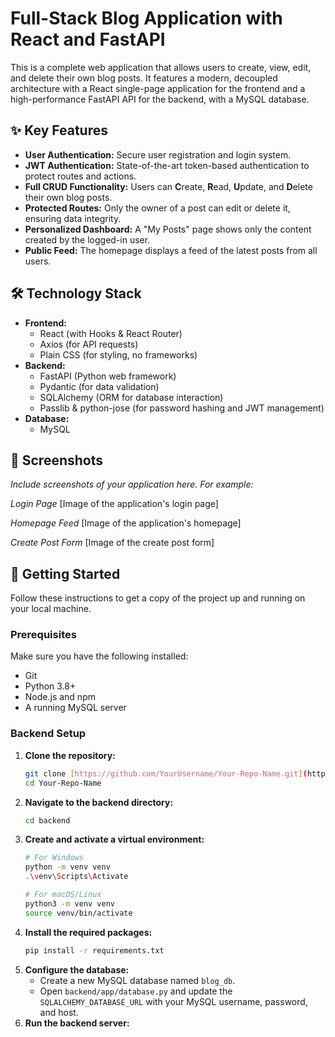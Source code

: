 # Full-Stack Blog Application with React and FastAPI

This is a complete web application that allows users to create, view, edit, and delete their own blog posts. It features a modern, decoupled architecture with a React single-page application for the frontend and a high-performance FastAPI API for the backend, with a MySQL database.

## ✨ Key Features

-   **User Authentication:** Secure user registration and login system.
-   **JWT Authentication:** State-of-the-art token-based authentication to protect routes and actions.
-   **Full CRUD Functionality:** Users can **C**reate, **R**ead, **U**pdate, and **D**elete their own blog posts.
-   **Protected Routes:** Only the owner of a post can edit or delete it, ensuring data integrity.
-   **Personalized Dashboard:** A "My Posts" page shows only the content created by the logged-in user.
-   **Public Feed:** The homepage displays a feed of the latest posts from all users.

## 🛠️ Technology Stack

-   **Frontend:**
    -   React (with Hooks & React Router)
    -   Axios (for API requests)
    -   Plain CSS (for styling, no frameworks)
-   **Backend:**
    -   FastAPI (Python web framework)
    -   Pydantic (for data validation)
    -   SQLAlchemy (ORM for database interaction)
    -   Passlib & python-jose (for password hashing and JWT management)
-   **Database:**
    -   MySQL

## 📸 Screenshots

*Include screenshots of your application here. For example:*

*Login Page*
[Image of the application's login page]

*Homepage Feed*
[Image of the application's homepage]

*Create Post Form*
[Image of the create post form]

## 🚀 Getting Started

Follow these instructions to get a copy of the project up and running on your local machine.

### Prerequisites

Make sure you have the following installed:
-   Git
-   Python 3.8+
-   Node.js and npm
-   A running MySQL server

### Backend Setup

1.  **Clone the repository:**
    ```bash
    git clone [https://github.com/YourUsername/Your-Repo-Name.git](https://github.com/YourUsername/Your-Repo-Name.git)
    cd Your-Repo-Name
    ```
2.  **Navigate to the backend directory:**
    ```bash
    cd backend
    ```
3.  **Create and activate a virtual environment:**
    ```bash
    # For Windows
    python -m venv venv
    .\venv\Scripts\Activate

    # For macOS/Linux
    python3 -m venv venv
    source venv/bin/activate
    ```
4.  **Install the required packages:**
    ```bash
    pip install -r requirements.txt
    ```
5.  **Configure the database:**
    -   Create a new MySQL database named `blog_db`.
    -   Open `backend/app/database.py` and update the `SQLALCHEMY_DATABASE_URL` with your MySQL username, password, and host.
6.  **Run the backend server:**
